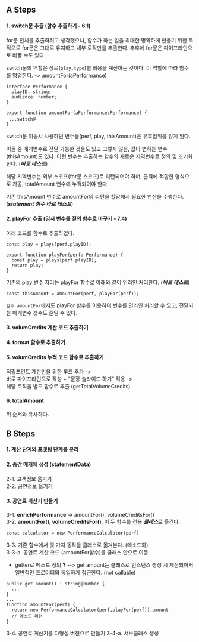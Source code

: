 ## A Steps

#### 1. switch문 추출 (함수 추출하기 - 6.1)
for문 전체를 추출하려고 생각했으나, 함수가 하는 일을 최대한 명확하게 만들기 위한 목적으로 for문은 그대로 유지하고 내부 로직만을 추출한다. 
추후에 for문은 파이프라인으로 바꿀 수도 있다.

switch문의 역할은 장르(``play.type``)별 비용을 계산하는 것이다.
이 역할에 따라 함수를 명명한다. -> amountFor(aPerformance)

```
interface Performance {
  playID: string;
  audience: number;
}

export function amountFor(aPerformance:Performance) {
 ...switch문
}
```

switch문 이동시 사용하던 변수들(perf, play, thisAmount)은 유효범위를 잃게 된다. 

이들 중 매개변수로 전달 가능한 것들도 있고 그렇지 않은, 값이 변하는 변수(thisAmount)도 있다.
이런 변수는 추출하는 함수의 새로운 지역변수로 정의 및 초기화한다. (***바로 테스트***)

해당 지역변수는 외부 스코프(for문 스코프)로 리턴되어야 하며, 출력에 적합한 형식으로 가공, totalAmount 변수에 누적되어야 한다.

기존 thisAmount 변수로 amountFor의 리턴을 할당해서 필요한 연산을 수행한다. (***statement 함수 바로 테스트***)

#### 2. playFor 추출 (임시 변수를 질의 함수로 바꾸기 - 7.4)
아래 코드를 함수로 추출하였다.
```
const play = plays[perf.playID];
```

```
export function playFor(perf: Performance) {
  const play = plays[perf.playID];
  return play;
}
```

기존의 play 변수 자리는 playFor 함수로 아래와 같이 인라인 처리한다. (***바로 테스트***)

```
const thisAmount = amountFor(perf, playFor(perf));
```

``함수 amountFor``에서도 playFor 함수를 이용하여 변수를 인라인 처리할 수 있고, 전달되는 매개변수 갯수도 줄일 수 있다.

#### 3. volumCredits 계산 코드 추출하기
#### 4. format 함수로 추출하기
#### 5. volumCredits 누적 코드 함수로 추출하기
적립포인트 계산만을 위한 루프 추가 -> <br>
바로 파이프라인으로 작성 + "문장 슬라이드 하기" 적용 -> <br>
해당 로직을 별도 함수로 추출 (getTotalVolumeCredits)

#### 6. totalAmount
위 순서와 유사하다.

## B Steps
#### 1. 계산 단계와 포맷팅 단계를 분리
#### 2. 중간 매개체 생성 (statementData)
2-1. 고객정보 옮기기  
2-2. 공연정보 옮기기
#### 3. 공연료 계산기 만들기
3-1. **enrichPerformance** -> amountFor(), volumeCreditsFor()  
3-2. **amountFor(), volumeCreditsFor()**, 이 두 함수를 전용 ***클래스***로 옮긴다. 
```
const calculator = new PerformanceCalculator(perf)
```
3-3. 기존 함수에서 몇 가지 동작을 클래스로 옮겨본다. (메소드화)  
3-3-a. 공연료 계산 코드 (amountFor함수)를 클래스 안으로 이동  
- getter로 메소드 정의 **?** --> get amount는 클래스로 인스턴스 생성 시 계산되어서 일반적인 프로터티와 동일하게 접근한다. (not callable)
```
public get amount() : string|number {
  ...
}
...
function amountFor(perf) {
  return new PerformanceCalculator(perf,playFor(perf)).amount 
  // 메소드 리턴
}
```

3-4. 공연료 계산기를 다형성 버전으로 만들기
3-4-a. 서브클래스 생성